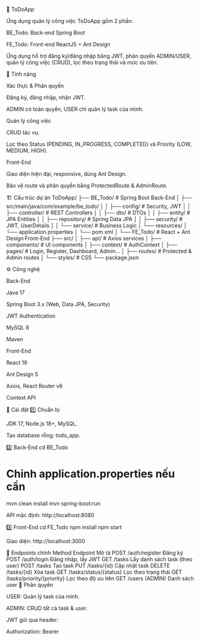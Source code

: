 📝 ToDoApp

Ứng dụng quản lý công việc ToDoApp gồm 2 phần:

BE_Todo: Back-end Spring Boot

FE_Todo: Front-end ReactJS + Ant Design

Ứng dụng hỗ trợ đăng ký/đăng nhập bằng JWT, phân quyền ADMIN/USER, quản lý công việc (CRUD), lọc theo trạng thái và mức ưu tiên.

🚀 Tính năng

Xác thực & Phân quyền

Đăng ký, đăng nhập, nhận JWT.

ADMIN có toàn quyền, USER chỉ quản lý task của mình.

Quản lý công việc

CRUD tác vụ.

Lọc theo Status (PENDING, IN_PROGRESS, COMPLETED) và Priority (LOW, MEDIUM, HIGH).

Front-End

Giao diện hiện đại, responsive, dùng Ant Design.

Bảo vệ route và phân quyền bằng ProtectedRoute & AdminRoute.

🏗️ Cấu trúc dự án
ToDoApp/
├── BE_Todo/          # Spring Boot Back-End
│   ├── src/main/java/com/example/be_todo/
│   │   ├── config/       # Security, JWT
│   │   ├── controller/   # REST Controllers
│   │   ├── dto/          # DTOs
│   │   ├── entity/       # JPA Entities
│   │   ├── repository/   # Spring Data JPA
│   │   ├── security/     # JWT, UserDetails
│   │   └── service/      # Business Logic
│   └── resources/
│       └── application.properties
│   └── pom.xml
│
└── FE_Todo/          # React + Ant Design Front-End
    ├── src/
    │   ├── api/          # Axios services
    │   ├── components/   # UI components
    │   ├── context/      # AuthContext
    │   ├── pages/        # Login, Register, Dashboard, Admin…
    │   ├── routes/       # Protected & Admin routes
    │   └── styles/       # CSS
    └── package.json

⚙️ Công nghệ

Back-End

Java 17

Spring Boot 3.x (Web, Data JPA, Security)

JWT Authentication

MySQL 8

Maven

Front-End

React 18

Ant Design 5

Axios, React Router v6

Context API

🔧 Cài đặt
1️⃣ Chuẩn bị

JDK 17, Node.js 18+, MySQL.

Tạo database rỗng: todo_app.

2️⃣ Back-End
cd BE_Todo
# Chỉnh application.properties nếu cần
mvn clean install
mvn spring-boot:run


API mặc định: http://localhost:8080

3️⃣ Front-End
cd FE_Todo
npm install
npm start


Giao diện: http://localhost:3000

🔑 Endpoints chính
Method	Endpoint	Mô tả
POST	/auth/register	Đăng ký
POST	/auth/login	Đăng nhập, lấy JWT
GET	/tasks	Lấy danh sách task (theo user)
POST	/tasks	Tạo task
PUT	/tasks/{id}	Cập nhật task
DELETE	/tasks/{id}	Xóa task
GET	/tasks/status/{status}	Lọc theo trạng thái
GET	/tasks/priority/{priority}	Lọc theo độ ưu tiên
GET	/users	(ADMIN) Danh sách user
🧩 Phân quyền

USER: Quản lý task của mình.

ADMIN: CRUD tất cả task & user.

JWT gửi qua header:

Authorization: Bearer <token>
